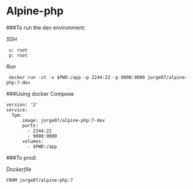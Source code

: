# Alpine-php
###To run the dev environment:

*SSH*

     u: root 
     p: root

*Run*

     docker run -it -v $PWD:/app -p 2244:22 -p 9000:9000 jorge07/alpine-php:7-dev
 
###Using docker Compose

    version: '2'
    service:
      fpm:
          image: jorge07/alpine-php:7-dev
          ports:
            - 2244:22
            - 9000:9000
          volumes:
            - $PWD:/app

###To prod:

*Dockerfile*

    FROM jorge07/alpine-php:7
